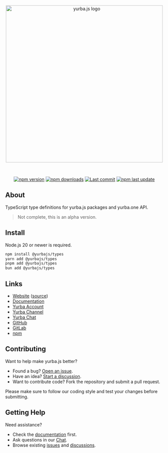 <div align="center">
  <br />
  <p>
    <a href="https://yurba.js.org"><img src="https://yurba.js.org/banner.svg" width="500" alt="yurba.js logo" /></a>
  </p>
  <br />
  <p>
    <a href="https://www.npmjs.com/package/@yurbajs/types"><img src="https://img.shields.io/npm/v/@yurbajs/types.svg?maxAge=3600" alt="npm version" /></a>
    <a href="https://www.npmjs.com/package/@yurbajs/types"><img src="https://img.shields.io/npm/dt/@yurbajs/types.svg?maxAge=3600" alt="npm downloads" /></a>
    <a href="https://github.com/yurbajs/yurba.js/commits/main"><img src="https://img.shields.io/github/last-commit/yurbajs/yurba.js.svg?logo=github&logoColor=ffffff" alt="Last commit" /></a>
    <a href="https://www.npmjs.com/package/@yurbajs/types"><img src="https://img.shields.io/npm/last-update/@yurbajs/types" alt="npm last update"></a>
  </p>
</div>

## About
TypeScript type definitions for yurba.js packages and yurba.one API.

> Not complete, this is an alpha version.

## Install
Node.js 20 or newer is required.

```sh
npm install @yurbajs/types
yarn add @yurbajs/types
pnpm add @yurbajs/types
bun add @yurbajs/types
```

## Links

* [Website][website] ([source][website-source])
* [Documentation][documentation]
* [Yurba Account][yurba]
* [Yurba Channel][yurba-channel]
* [Yurba Chat][yurba-chat]
* [GitHub][source]
* [GitLab][gitlab]
* [npm][npm]

## Contributing

Want to help make yurba.js better?

* Found a bug? [Open an issue](https://github.com/yurbajs/yurba.js/issues/new).
* Have an idea? [Start a discussion](https://github.com/yurbajs/yurba.js/discussions).
* Want to contribute code? Fork the repository and submit a pull request.

Please make sure to follow our coding style and test your changes before submitting.

## Getting Help

Need assistance?

* Check the [documentation][documentation] first.
* Ask questions in our [Chat][yurba-chat].
* Browse existing [issues](https://github.com/yurbajs/yurba.js/issues) and [discussions](https://github.com/yurbajs/yurba.js/discussions).

[gitlab]: https://gitlab.com/yurbajs/yurba.js
[source]: https://github.com/yurbajs/yurba.js/tree/main/packages/types
[website]: https://yurba.js.org
[website-source]: https://github.com/yurbajs/yurba.js
[documentation]: https://yurba.js.org/docs
[yurba]: https://me.yurba.one/yurbajs
[yurba-channel]: https://me.yurba.one/yjs
[yurba-chat]: https://me.yurba.one/yurba.js
[npm]: https://www.npmjs.com/package/@yurbajs/types